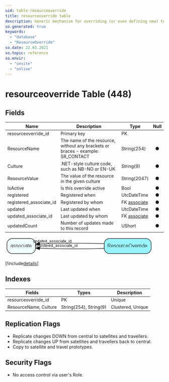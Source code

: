 ```yaml
---
uid: table-resourceoverride
title: resourceoverride table
description: Generic mechanism for overriding (or even defining new) text resources, in multiple languages
so.generated: true
keywords:
  - "database"
  - "ResourceOverride"
so.date: 22.03.2021
so.topic: reference
so.envir:
  - "onsite"
  - "online"
---
```


# resourceoverride Table (448)

## Fields

| Name | Description | Type | Null |
|------|-------------|------|:----:|
|resourceoverride\_id|Primary key|PK| |
|ResourceName|The name of the resource, without any brackets or braces - example: SR_CONTACT|String(254)|&#x25CF;|
|Culture|.NET-style culture code, such as NB-NO or EN-UK|String(9)|&#x25CF;|
|ResourceValue|The value of the resource in the given culture|String(2047)|&#x25CF;|
|IsActive|Is this override active|Bool|&#x25CF;|
|registered|Registered when|UtcDateTime|&#x25CF;|
|registered\_associate\_id|Registered by whom|FK [associate](associate.md)|&#x25CF;|
|updated|Last updated when|UtcDateTime|&#x25CF;|
|updated\_associate\_id|Last updated by whom|FK [associate](associate.md)|&#x25CF;|
|updatedCount|Number of updates made to this record|UShort|&#x25CF;|


![ResourceOverride table relationship diagram](./media/ResourceOverride.png)

[!include[details](./includes/ResourceOverride.md)]

## Indexes

| Fields | Types | Description |
|--------|-------|-------------|
|resourceoverride\_id |PK |Unique |
|ResourceName, Culture |String(254), String(9) |Clustered, Unique |

## Replication Flags

* Replicate changes DOWN from central to satellites and travellers.
* Replicate changes UP from satellites and travellers back to central.
* Copy to satellite and travel prototypes.

## Security Flags

* No access control via user's Role.

